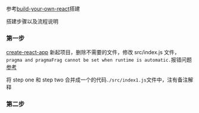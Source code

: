 参考[build-your-own-react](https://pomb.us/build-your-own-react/)搭建

搭建步骤以及流程说明

### 第一步

[create-react-app](https://github.com/facebook/create-react-app) 新起项目，删除不需要的文件，修改 src/index.js 文件，`pragma and pragmaFrag cannot be set when runtime is automatic.`报错问题[参考](https://github.com/system-ui/theme-ui/issues/1160)

将 step one 和 step two 合并成一个的代码`./src/index1.js`文件中，注有备注解释

### 第二步
